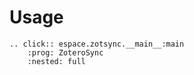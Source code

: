 # Usage

```{eval-rst}
.. click:: espace.zotsync.__main__:main
    :prog: ZoteroSync
    :nested: full
```
